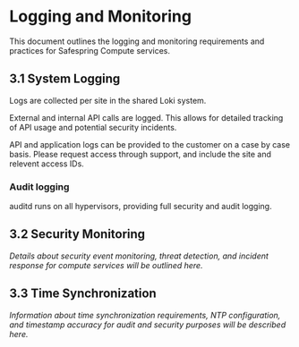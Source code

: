 # Logging and Monitoring

This document outlines the logging and monitoring requirements and practices for Safespring Compute services.

## 3.1 System Logging

Logs are collected per site in the shared Loki system.


External and internal API calls are logged. This allows for detailed tracking of API usage and potential security incidents.

API and application logs can be provided to the customer on a case by case basis. Please request access through support, and include the site and relevent access IDs.

### Audit logging
auditd runs on all hypervisors, providing full security and audit logging.




## 3.2 Security Monitoring

*Details about security event monitoring, threat detection, and incident response for compute services will be outlined here.*

## 3.3 Time Synchronization

*Information about time synchronization requirements, NTP configuration, and timestamp accuracy for audit and security purposes will be described here.*
